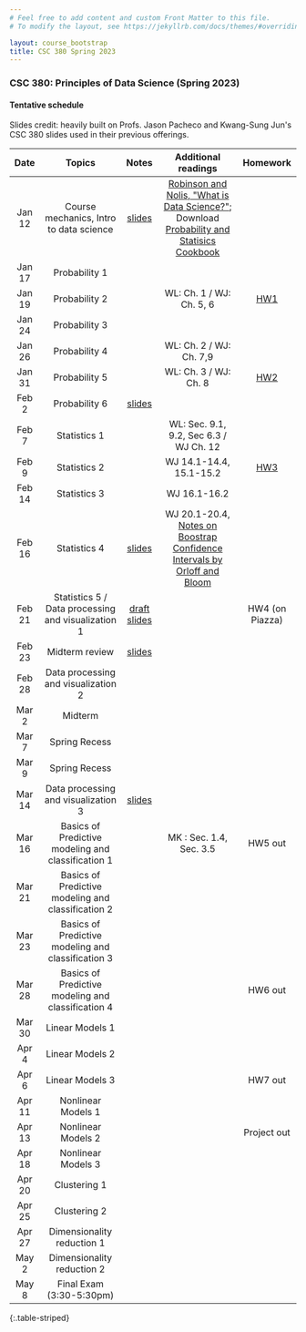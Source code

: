 ```yaml
---
# Feel free to add content and custom Front Matter to this file.
# To modify the layout, see https://jekyllrb.com/docs/themes/#overriding-theme-defaults

layout: course_bootstrap
title: CSC 380 Spring 2023
---
```


### CSC 380: Principles of Data Science (Spring 2023)

#### Tentative schedule

Slides credit: heavily built on Profs. Jason Pacheco and Kwang-Sung Jun's CSC 380 slides used in their previous offerings. 

|  Date  |                                                        Topics                                                         |                                                                           Notes                                                                           | Additional readings  | Homework |
|:------:|:---------------------------------------------------------------------------------------------------------------------:|:---------------------------------------------------------------------------------------------------------------------------------------------------------:|:---:|:---:|
| Jan 12 | Course mechanics, Intro to data science   |                                      [slides](https://zcc1307.github.io/csc380-sp23/Slides/23s380%2001%20intro.pdf)                                       | [Robinson and Nolis, "What is Data Science?"](http://www.pachecoj.com/courses/csc380_fall21/doc/what_is_data_science.pdf); Download [Probability and Statisics Cookbook](http://statistics.zone/)  |  | 
| Jan 17 |                                                      Probability 1                                                     |                                                                                                                                                           |  |  | 
| Jan 19 |                                                      Probability 2                                                                   |                                                                                                                                                           | WL: Ch. 1 / WJ: Ch. 5, 6  |  [HW1](https://zcc1307.github.io/csc380-sp23/hws/CSC_380_HW1.pdf) | 
| Jan 24 |                                                      Probability 3                                                                 |                                                                                                                                                           |  |  |  | 
| Jan 26 |                                                      Probability 4                                                                 |                                                                                                                                                           | WL: Ch. 2 / WJ: Ch. 7,9  |  |  | 
| Jan 31 |                                                      Probability 5                                                       |                                                                                                                                                           |  WL: Ch. 3 / WJ: Ch. 8 |  [HW2](https://zcc1307.github.io/csc380-sp23/hws/CSC_380_HW2.pdf) |  | 
| Feb 2  |                                                      Probability 6                                                                 |                                [slides](https://zcc1307.github.io/csc380-sp23/Slides/23s380%2002%20probability_draft.pdf)                                 |  | |  | 
| Feb 7  |                                                      Statistics 1                                                                  |                                                                                                                                                           | WL: Sec. 9.1, 9.2, Sec 6.3 / WJ Ch. 12 |  |  | 
| Feb 9  |                                                      Statistics 2                                                                  |                                                                                                                                                           |  WJ 14.1-14.4, 15.1-15.2 | [HW3](https://zcc1307.github.io/csc380-sp23/hws/CSC_380_HW3.pdf) | 
| Feb 14 |                                                      Statistics 3                                            |                                                                                                                                                           | WJ 16.1-16.2 |  | 
| Feb 16 |                                                      Statistics 4                                                                 |                                 [slides](https://zcc1307.github.io/csc380-sp23/Slides/23s380%2003%20statistics_draft.pdf)                                 | WJ 20.1-20.4, [Notes on Boostrap Confidence Intervals by Orloff and Bloom](https://math.mit.edu/~dav/05.dir/class24-prep-a.pdf)  |  | 
| Feb 21 |                                          Statistics 5 / Data processing and visualization 1                                                         |                                 [draft slides](https://zcc1307.github.io/csc380-sp23/Slides/23s380%2004%20data_draft.pdf)                                 |  | HW4 (on Piazza) | 
| Feb 23 |                                          Midterm review                                             |                                    [slides](https://zcc1307.github.io/csc380-sp23/Slides/23s380%20midterm_review.pdf)                                     |  |  | 
| Feb 28 |                                          Data processing and visualization 2                                                                             |                                                                                                                                                           |  |  | 
| Mar 2  |                                                        Midterm                                                        |                                                                                                                                                           |  |  | 
| Mar 7  |                                                     Spring Recess                                                     |                                                                                                                                                           |  |  | 
| Mar 9  |                                                     Spring Recess                                                     |                                                                                                                                                           |  |  | 
| Mar 14 |                                          Data processing and visualization 3                                                 |                                       [slides](https://zcc1307.github.io/csc380-sp23/Slides/23s380%2004%20data.pdf)                                       |  |  | 
| Mar 16 |                                          Basics of Predictive modeling and classification 1                                                                  |                                                                                                                                                           | MK : Sec. 1.4, Sec. 3.5 | HW5 out | 
| Mar 21 |                                          Basics of Predictive modeling and classification 2                                                                             |                                                                                                                                                           |  |  | 
| Mar 23 |                                          Basics of Predictive modeling and classification 3                                                                              |                                                                                                                                                           |  |  | 
| Mar 28 |                                          Basics of Predictive modeling and classification 4                                                                |                                                                                                                                                           |  | HW6 out | 
| Mar 30 |                                          Linear Models 1                                                                             |                                                                                                                                                           |  |  | 
| Apr 4  |                                          Linear Models 2                                                                             |                                                                                                                                                           |  |  | 
| Apr 6  |                                          Linear Models 3                                                           |                                                                                                                                                           |  | HW7 out | 
| Apr 11 |                                          Nonlinear Models 1                                                                             |                                                                                                                                                           |  |  | 
| Apr 13 |                                          Nonlinear Models 2                                                                             |                                                                                                                                                           |  | Project out | 
| Apr 18 |                                          Nonlinear Models 3                                                                             |                                                                                                                                                           |  |  | 
| Apr 20 |                                                      Clustering 1                                                     |                                                                                                                                                           |  |  | 
| Apr 25 |                                                      Clustering 2                                                                 |                                                                                                                                                           |  |  | 
| Apr 27 |                                               Dimensionality reduction 1                                               |                                                                                                                                                           |  |  | 
| May 2  |                                               Dimensionality reduction 2                                                                        |                                                                                                                                                           |  |  | 
| May 8  |                                               Final Exam (3:30-5:30pm)                                                |                                                                                                                                                           |  |  | 
{:.table-striped}
